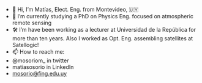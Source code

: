 - 👋 Hi, I’m Matías, Elect. Eng. from Montevideo, 🇺🇾
- 🌱 I’m currently studying a PhD on Physics Eng. focused on atmospheric remote sensing
- 🛠️ I’m have been working as a lecturer at Universidad de la República for more than ten years. Also I worked as Opt. Eng. assembling satellites at Satellogic!
- 📫 How to reach me:
-   @mosoriom_ in twitter
-   matiasosorio in LinkedIn
-   mosorio@fing.edu.uy

<!---
matusuy/matusuy is a ✨ special ✨ repository because its `README.md` (this file) appears on your GitHub profile.
You can click the Preview link to take a look at your changes.
--->
